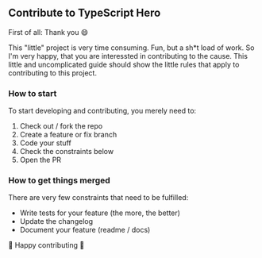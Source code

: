 ## Contribute to TypeScript Hero

First of all: Thank you :smile:

This "little" project is very time consuming. Fun, but a sh*t load of work. So I'm very happy, that you are interessted
in contributing to the cause. This little and uncomplicated guide should show the little rules that apply
to contributing to this project.

### How to start

To start developing and contributing, you merely need to:

1. Check out / fork the repo
2. Create a feature or fix branch
3. Code your stuff
4. Check the constraints below
5. Open the PR

### How to get things merged

There are very few constraints that need to be fulfilled:

- Write tests for your feature (the more, the better)
- Update the changelog
- Document your feature (readme / docs)

:tada: Happy contributing :tada:
